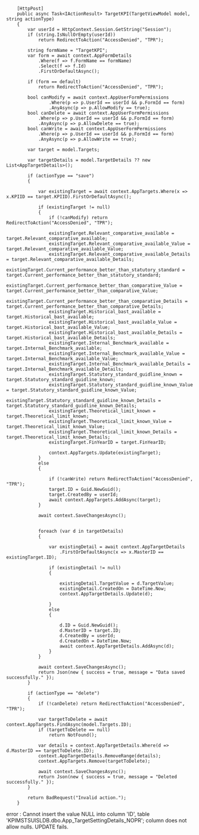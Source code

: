 
        [HttpPost]
        public async Task<IActionResult> TargetKPI(TargetViewModel model, string actionType)
        {
            var userId = HttpContext.Session.GetString("Session");
            if (string.IsNullOrEmpty(userId))
                return RedirectToAction("AccessDenied", "TPR");

            string formName = "TargetKPI";
            var form = await context.AppFormDetails
                .Where(f => f.FormName == formName)
                .Select(f => f.Id)
                .FirstOrDefaultAsync();

            if (form == default)
                return RedirectToAction("AccessDenied", "TPR");

            bool canModify = await context.AppUserFormPermissions
                    .Where(p => p.UserId == userId && p.FormId == form)
                    .AnyAsync(p => p.AllowModify == true);
            bool canDelete = await context.AppUserFormPermissions
                .Where(p => p.UserId == userId && p.FormId == form)
                .AnyAsync(p => p.AllowDelete == true);
            bool canWrite = await context.AppUserFormPermissions
                .Where(p => p.UserId == userId && p.FormId == form)
                .AnyAsync(p => p.AllowWrite == true);

            var target = model.Targets;

            var targetDetails = model.TargetDetails ?? new List<AppTargetDetails>();

            if (actionType == "save")
            {

                var existingTarget = await context.AppTargets.Where(x => x.KPIID == target.KPIID).FirstOrDefaultAsync();                    

                if (existingTarget != null)
                {
                    if (!canModify) return RedirectToAction("AccessDenied", "TPR");

                    existingTarget.Relevant_comparative_available = target.Relevant_comparative_available;
                    existingTarget.Relevant_comparative_available_Value = target.Relevant_comparative_available_Value;
                    existingTarget.Relevant_comparative_available_Details = target.Relevant_comparative_available_Details;
                    existingTarget.Current_performance_better_than_statutory_standard = target.Current_performance_better_than_statutory_standard;
                    existingTarget.Current_performance_better_than_comparative_Value = target.Current_performance_better_than_comparative_Value;
                    existingTarget.Current_performance_better_than_comparative_Details = target.Current_performance_better_than_comparative_Details;
                    existingTarget.Historical_bast_available = target.Historical_bast_available;
                    existingTarget.Historical_bast_available_Value = target.Historical_bast_available_Value;
                    existingTarget.Historical_bast_available_Details = target.Historical_bast_available_Details;
                    existingTarget.Internal_Benchmark_available = target.Internal_Benchmark_available;
                    existingTarget.Internal_Benchmark_available_Value = target.Internal_Benchmark_available_Value;
                    existingTarget.Internal_Benchmark_available_Details = target.Internal_Benchmark_available_Details;
                    existingTarget.Statutory_standard_guidline_known = target.Statutory_standard_guidline_known;
                    existingTarget.Statutory_standard_guidline_known_Value = target.Statutory_standard_guidline_known_Value;
                    existingTarget.Statutory_standard_guidline_known_Details = target.Statutory_standard_guidline_known_Details;
                    existingTarget.Theoretical_limit_known = target.Theoretical_limit_known;
                    existingTarget.Theoretical_limit_known_Value = target.Theoretical_limit_known_Value;
                    existingTarget.Theoretical_limit_known_Details = target.Theoretical_limit_known_Details;
                    existingTarget.FinYearID = target.FinYearID;

                    context.AppTargets.Update(existingTarget);
                }
                else
                {
                
                    if (!canWrite) return RedirectToAction("AccessDenied", "TPR");
                    target.ID = Guid.NewGuid();
                    target.CreatedBy = userId;
                    await context.AppTargets.AddAsync(target);
                }

                await context.SaveChangesAsync();


                foreach (var d in targetDetails)
                {
                   
                    var existingDetail = await context.AppTargetDetails
                        .FirstOrDefaultAsync(x => x.MasterID == existingTarget.ID);

                    if (existingDetail != null)
                    {
                   
                        existingDetail.TargetValue = d.TargetValue; 
                        existingDetail.CreatedOn = DateTime.Now;
                        context.AppTargetDetails.Update(d);

                    }
                    else
                    {
                       
                        d.ID = Guid.NewGuid();
                        d.MasterID = target.ID;
                        d.CreatedBy = userId;
                        d.CreatedOn = DateTime.Now;
                        await context.AppTargetDetails.AddAsync(d);
                    }
                }

                await context.SaveChangesAsync();
                return Json(new { success = true, message = "Data saved successfully." });
            }

            if (actionType == "delete")
            {
                if (!canDelete) return RedirectToAction("AccessDenied", "TPR");

                var targetToDelete = await context.AppTargets.FindAsync(model.Targets.ID);
                if (targetToDelete == null)
                    return NotFound();

                var details = context.AppTargetDetails.Where(d => d.MasterID == targetToDelete.ID);
                context.AppTargetDetails.RemoveRange(details);
                context.AppTargets.Remove(targetToDelete);

                await context.SaveChangesAsync();
                return Json(new { success = true, message = "Deleted successfully." });
            }

            return BadRequest("Invalid action.");
        }

error : Cannot insert the value NULL into column 'ID', table 'KPIMSTSUISLDB.dbo.App_TargetSettingDetails_NOPR'; column does not allow nulls. UPDATE fails.
